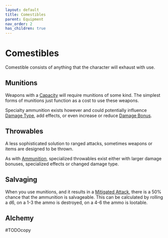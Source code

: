 ```yaml
---
layout: default
title: Comestibles
parent: Equipment
nav_order: 2
has_children: true
---
```

# Comestibles
Comestible consists of anything that the character will exhaust with use.

## Munitions
Weapons with a [Capacity](Weapon-Traits#Capacity(X,%20Type)) will require munitions of some kind. The simplest forms of munitions just function as a cost to use these weapons.

Specialty ammunition exists however and could potentially influence [Damage Type](Weapons#Damage%20Type), add effects, or even increase or reduce [Damage Bonus](Weapons#Damage%20Bonus).

## Throwables
A less sophisticated solution to ranged attacks, sometimes weapons or items are designed to be thrown. 

As with [Ammunition](#Ammunition), specialized throwables exist either with larger damage bonuses, specialized effects or changed damage type.

## Salvaging
When you use munitions, and it results in a [Mitigated Attack](Terminology#Mitigated%20Attack), there is a 50% chance that the ammunition is salvageable. This can be calculated by rolling a d6, on a 1-3 the ammo is destroyed, on a 4-6 the ammo is lootable.

## Alchemy
#TODOcopy 

